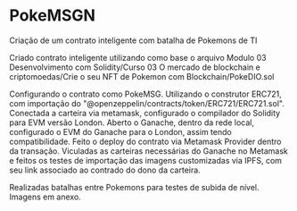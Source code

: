 # PokeMSGN
Criação de um contrato inteligente com batalha de Pokemons de TI


Criado contrato inteligente utilizando como base o arquivo 
Modulo 03 Desenvolvimento com Solidity/Curso 03 O mercado de blockchain e criptomoedas/Crie o seu NFT de Pokemon com Blockchain/PokeDIO.sol

Configurando o contrato como PokeMSG. Utilizando o construtor ERC721, com importação do "@openzeppelin/contracts/token/ERC721/ERC721.sol". Conectada a carteira via metamask, configurado o compilador do Solidity para EVM versão London. Aberto o Ganache, dentro da rede local, configurado o EVM do Ganache para o London, assim tendo compatibilidade. Feito o deploy do contrato via Metamask Provider dentro da transação. 
Viculadas as carteiras necessárias do Ganache no Metamask e feitos os testes de importação das imagens customizadas via IPFS, com seu link associado ao contrado do dono da carteira. 

Realizadas batalhas entre Pokemons para testes de subida de nível. Imagens em anexo.
